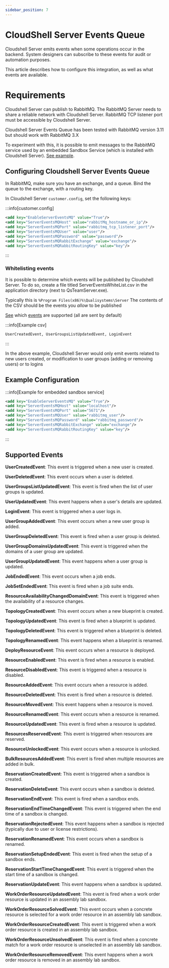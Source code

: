 ```yaml
---
sidebar_position: 7
---
```


# CloudShell Server Events Queue

Cloudshell Server emits events when some operations occur in the backend.
System designers can subscribe to these events for audit or automation purposes.

This article describes how to configure this integration, as well as what events are available.

# Requirements

Cloudshell Server can publish to RabbitMQ.
The RabbitMQ Server needs to share a reliable network with Cloudshell Server.
RabbitMQ TCP listener port must be accessible by Cloudshell Server.

Cloudshell Server Events Queue has been tested with RabbitMQ version 3.11 but should work with RabbitMQ 3.X

To experiment with this, it is possible to emit messages to the RabbitMQ service used by an embedded Sandbox Service (which is installed with Cloudshell Server). 
[See example](#example-configuration).


## Configuring Cloudshell Server Events Queue

In RabbitMQ, make sure you have an exchange, and a queue.
Bind the queue to the exchange, with a routing key.

In Cloudshell Server `customer.config`, set the following keys:

:::info[customer.config]
```xml
<add key="EnableServerEventsMQ" value="True"/>
<add key="ServerEventsMQHost" value="rabbitMq_hostname_or_ip"/>
<add key="ServerEventsMQPort" value="rabbitmq_tcp_listener_port"/>
<add key="ServerEventsMQUser" value="user"/>
<add key="ServerEventsMQPassword" value="password"/>
<add key="ServerEventsMQRabbitExchange" value="exchange"/>
<add key="ServerEventsMQRabbitRoutingKey" value="key"/>
```
:::

### Whitelisting events

It is possible to determine which events will be published by Cloudshell Server.
To do so, create a file titled ServerEventsWhiteList.csv in the application directory (next to QsTeamServer.exe). 

Typically this is `%Program Files(x86)%\Qualisystems\Server`
The contents of the CSV should be the events you *allow* to be published

[See](#supported-events) which [events](#supported-events) are supported (all are sent by default)

:::info[Example csv]
``` csv
UserCreatedEvent, UserGroupsListUpdatedEvent, LoginEvent
```
:::

In the above example, Cloudshell Server would only emit events related to new users created, or modification to user groups (adding or removing users) or to logins


## Example Configuration

:::info[Example for embedded sandbox service]
```xml
<add key="EnableServerEventsMQ" value="True"/>
<add key="ServerEventsMQHost" value="localhost"/>
<add key="ServerEventsMQPort" value="5671"/>
<add key="ServerEventsMQUser" value="rabbitmq_user"/>
<add key="ServerEventsMQPassword" value="rabbitmq_password"/>
<add key="ServerEventsMQRabbitExchange" value="exchange"/>
<add key="ServerEventsMQRabbitRoutingKey" value="key"/>
```
:::


## Supported Events
**UserCreatedEvent**:   This event is triggered when a new user is created.

**UserDeletedEvent**:   This event occurs when a user is deleted.

**UserGroupsListUpdatedEvent**:   This event is fired when the list of user groups is updated.

**UserUpdatedEvent**:   This event happens when a user's details are updated.

**LoginEvent**:   This event is triggered when a user logs in.

**UserGroupAddedEvent**:   This event occurs when a new user group is added.

**UserGroupDeletedEvent**:   This event is fired when a user group is deleted.

**UserGroupDomainsUpdatedEvent**:   This event is triggered when the domains of a user group are updated.

**UserGroupUpdatedEvent**:   This event happens when a user group is updated.

**JobEndedEvent**:   This event occurs when a job ends.

**JobSetEndedEvent**:   This event is fired when a job suite ends.

**ResourceAvailabilityChangedDomainEvent**:   This event is triggered when the availability of a resource changes.

**TopologyCreatedEvent**:   This event occurs when a new blueprint is created.

**TopologyUpdatedEvent**:   This event is fired when a blueprint is updated.

**TopologyDeletedEvent**:   This event is triggered when a blueprint is deleted.

**TopologyRenamedEvent**:   This event happens when a blueprint is renamed.

**DeployResourceEvent**:   This event occurs when a resource is deployed.

**ResourceEnabledEvent**:   This event is fired when a resource is enabled.

**ResourceDisabledEvent**:   This event is triggered when a resource is disabled.

**ResourceAddedEvent**:   This event occurs when a resource is added.

**ResourceDeletedEvent**:   This event is fired when a resource is deleted.

**ResourceMovedEvent**:   This event happens when a resource is moved.

**ResourceRenamedEvent**:   This event occurs when a resource is renamed.

**ResourceUpdatedEvent**:   This event is fired when a resource is updated.

**ResourcesReservedEvent**:   This event is triggered when resources are reserved.

**ResourceUnlockedEvent**:   This event occurs when a resource is unlocked.

**BulkResourcesAddedEvent**:   This event is fired when multiple resources are added in bulk.

**ReservationCreatedEvent**:   This event is triggered when a sandbox is created.

**ReservationDeleteEvent**:   This event occurs when a sandbox is deleted.

**ReservationEndEvent**:   This event is fired when a sandbox ends.

**ReservationEndTimeChangedEvent**:   This event is triggered when the end time of a sandbox is changed.

**ReservationRejectedEvent**:   This event happens when a sandbox is rejected (typically due to user or license restrictions).

**ReservationRenamedEvent**:   This event occurs when a sandbox is renamed.

**ReservationSetupEndedEvent**:   This event is fired when the setup of a sandbox ends.

**ReservationStartTimeChangedEvent**:   This event is triggered when the start time of a sandbox is changed.

**ReservationUpdateEvent**:   This event happens when a sandbox is updated.

**WorkOrderResourceUpdatedEvent**:   This event is fired when a work order resource is updated in an assembly lab sandbox.

**WorkOrderResourceSolvedEvent**:   This event occurs when a concrete resource is selected for a work order resource in an assembly lab sandbox.

**WorkOrderResourceCreatedEvent**:   This event is triggered when a work order resource is created in an assembly lab sandbox.

**WorkOrderResourceUnsolvedEvent**:   This event is fired when a concrete match for a work order resource is unselected in an assembly lab sandbox.

**WorkOrderResourceRemovedEvent**:   This event happens when a work order resource is removed in an assembly lab sandbox.
